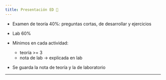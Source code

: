 ```yaml
---
title: Presentación ED 🐬
---
```

- Examen de teoría 40%: preguntas cortas, de desarrollar y ejercicios
- Lab 60%
- Mínimos en cada actividad: 
	- teoría >= 3
	- nota de lab -> explicada en lab

- Se guarda la nota de teoría y la de laboratorio

---